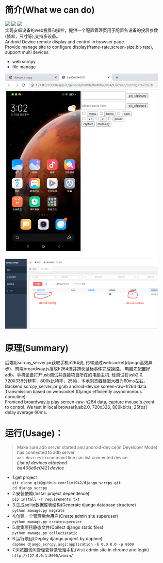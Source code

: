 # 简介(What we can do)
![](https://img.shields.io/badge/windows-grey)
![](https://img.shields.io/badge/linux-grey)
![](https://img.shields.io/badge/python-3.7-green)  
实现安卓设备的web投屏和操控，提供一个配置管理页用于配置各设备的投屏参数(帧率，尺寸等),支持多设备。  
Android Device remote display and control in browser page.   
Provide manage site to configure display(frame-rate,screen-size,bit-rate), support multi devices.  
- web scrcpy
- file manage

![image](asset/device.png)
![image](asset/admin.png)

# 原理(Summary) 
后端用scrcpy_server.jar获取手机h264流, 传输通过websocket(django高效异步)，前端broardway.js播放h264流并捕获鼠标事件完成操控。
电脑先配置好adb，手机设备打开usb调试并连接项目所在的电脑主机, 经测试在usb2.0, 720X336分辨率，800k比特率，25帧，本地浏览器延迟大概为60ms左右。   
Backend scrcpy_server.jar grab android-device screen-raw-h264 data.  
Transmission based on websocket (Django efficiently asynchronous coroutine).  
Frontend broardway.js play screen-raw-h264 data, capture mouse`s event to control.
We test in local browser[usb2.0, 720x336, 800kbit/s, 25fps] delay average 60ms.


# 运行(Usage)：
>Make sure adb server started and android-device(in Developer Mode) has connected to adb server.  
> `adb devices` in command line can list connected device.    
> _**List of devices attached**_   
> **_ba406a9e0421    device_**
- 1.get project  
`git clone git@github.com:lim1942/django_scrcpy.git`  
`cd django_scrcpy`
- 2.安装依赖(Install project dependence)  
 `pip install -r requirements.txt`
- 3.生成sqlite数据库表结构(Generate django database structure)  
 `python manage.py migrate`
- 4.创建一个管理后台用户(Create admin site superuser)  
 `python manage.py createsuperuser`
- 5.收集项目静态文件(Collect django static files)  
 `python manage.py collectstatic`
- 6.运行项目(Deploy django project by daphne)  
`daphne django_scrcpy.asgi:application -b 0.0.0.0 -p 8000`
- 7.浏览器访问管理管登录管理手机(Visit admin site in chrome and login)  
 `http://127.0.0.1:8000/admin/`
